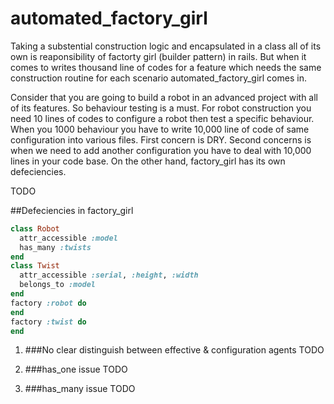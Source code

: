 automated_factory_girl
======================

Taking a substential construction logic and encapsulated in a class all of its own is reaponsibility of factorty girl (builder pattern) in rails. But when it comes to writes thousand line of codes for a feature which needs the same construction routine for each scenario automated_factory_girl comes in.

Consider that you are going to build a robot in an advanced project with all of its features. So behaviour testing is a must. For robot construction you need 10 lines of codes to configure a robot then test a specific behaviour. When you 1000 behaviour you have to write 10,000 line of code of same configuration into various files. First concern is DRY. Second concerns is when we need to add another configuration you have to deal with 10,000 lines in your code base. On the other hand, factory_girl has its own defeciencies.

TODO

##Defeciencies in factory_girl

```ruby
class Robot
  attr_accessible :model
  has_many :twists
end
class Twist
  attr_accessible :serial, :height, :width
  belongs_to :model
end
factory :robot do
end
factory :twist do
end
```

1. ###No clear distinguish between effective & configuration agents
TODO

2. ###has_one issue
TODO

3. ###has_many issue
TODO
